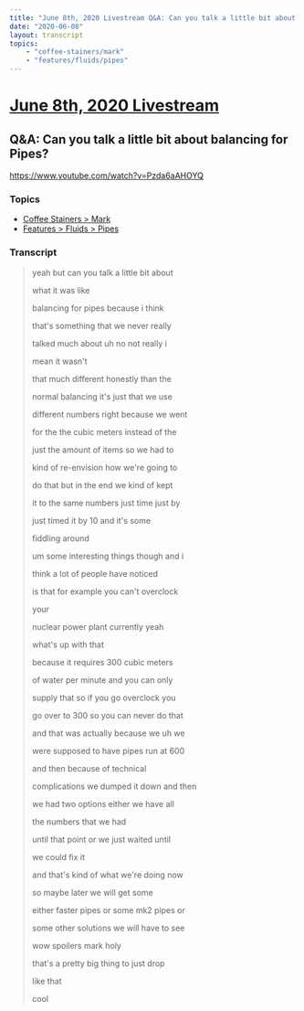 ```yaml
---
title: "June 8th, 2020 Livestream Q&A: Can you talk a little bit about balancing for Pipes?"
date: "2020-06-08"
layout: transcript
topics:
    - "coffee-stainers/mark"
    - "features/fluids/pipes"
---
```

# [June 8th, 2020 Livestream](../2020-06-08.md)
## Q&A: Can you talk a little bit about balancing for Pipes?
https://www.youtube.com/watch?v=Pzda6aAHOYQ

### Topics
* [Coffee Stainers > Mark](../topics/coffee-stainers/mark.md)
* [Features > Fluids > Pipes](../topics/features/fluids/pipes.md)

### Transcript

> yeah but can you talk a little bit about
>
> what it was like
>
> balancing for pipes because i think
>
> that's something that we never really
>
> talked much about uh no not really i
>
> mean it wasn't
>
> that much different honestly than the
>
> normal balancing it's just that we use
>
> different numbers right because we went
>
> for the the cubic meters instead of the
>
> just the amount of items so we had to
>
> kind of re-envision how we're going to
>
> do that but in the end we kind of kept
>
> it to the same numbers just time just by
>
> just timed it by 10 and it's some
>
> fiddling around
>
> um some interesting things though and i
>
> think a lot of people have noticed
>
> is that for example you can't overclock
>
> your
>
> nuclear power plant currently yeah
>
> what's up with that
>
> because it requires 300 cubic meters
>
> of water per minute and you can only
>
> supply that so if you go overclock you
>
> go over to 300 so you can never do that
>
> and that was actually because we uh we
>
> were supposed to have pipes run at 600
>
> and then because of technical
>
> complications we dumped it down and then
>
> we had two options either we have all
>
> the numbers that we had
>
> until that point or we just waited until
>
> we could fix it
>
> and that's kind of what we're doing now
>
> so maybe later we will get some
>
> either faster pipes or some mk2 pipes or
>
> some other solutions we will have to see
>
> wow spoilers mark holy
>
> that's a pretty big thing to just drop
>
> like that
>
> cool
